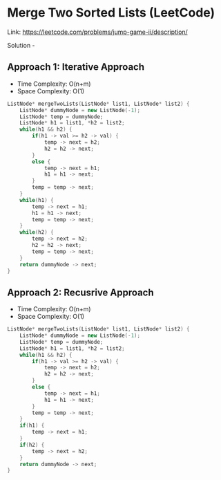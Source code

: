 # Merge Two Sorted Lists (LeetCode)
Link: https://leetcode.com/problems/jump-game-ii/description/

Solution - 
## Approach 1: Iterative Approach
- Time Complexity: O(n+m)
 - Space Complexity: O(1)
```C++
ListNode* mergeTwoLists(ListNode* list1, ListNode* list2) {
    ListNode* dummyNode = new ListNode(-1);
    ListNode* temp = dummyNode;
    ListNode* h1 = list1, *h2 = list2;
    while(h1 && h2) {
        if(h1 -> val >= h2 -> val) {
            temp -> next = h2;
            h2 = h2 -> next;
        }
        else {
            temp -> next = h1;
            h1 = h1 -> next;
        }
        temp = temp -> next;
    }
    while(h1) {
        temp -> next = h1;
        h1 = h1 -> next;
        temp = temp -> next;
    }
    while(h2) {
        temp -> next = h2;
        h2 = h2 -> next;
        temp = temp -> next;
    }
    return dummyNode -> next;
}
```

## Approach 2: Recusrive Approach
- Time Complexity: O(n+m)
- Space Complexity: O(1)
```C++
ListNode* mergeTwoLists(ListNode* list1, ListNode* list2) {
    ListNode* dummyNode = new ListNode(-1);
    ListNode* temp = dummyNode;
    ListNode* h1 = list1, *h2 = list2;
    while(h1 && h2) {
        if(h1 -> val >= h2 -> val) {
            temp -> next = h2;
            h2 = h2 -> next;
        }
        else {
            temp -> next = h1;
            h1 = h1 -> next;
        }
        temp = temp -> next;
    }
    if(h1) {
        temp -> next = h1;
    }
    if(h2) {
        temp -> next = h2;
    }
    return dummyNode -> next;
}
```